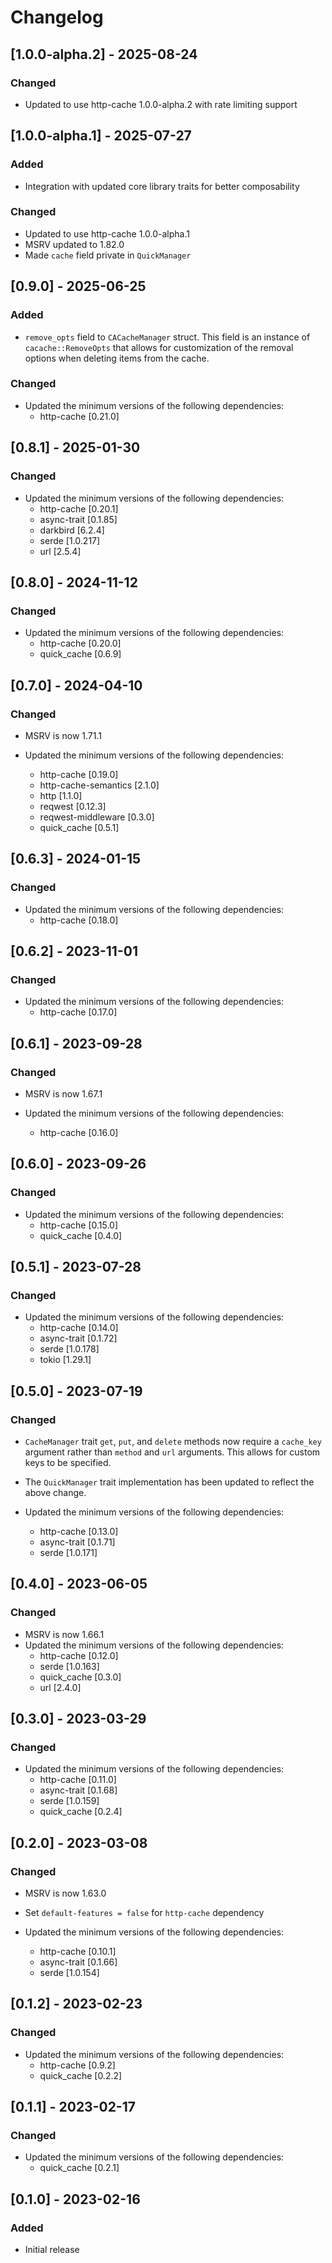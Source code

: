 # Changelog

## [1.0.0-alpha.2] - 2025-08-24

### Changed

- Updated to use http-cache 1.0.0-alpha.2 with rate limiting support

## [1.0.0-alpha.1] - 2025-07-27

### Added

- Integration with updated core library traits for better composability

### Changed

- Updated to use http-cache 1.0.0-alpha.1
- MSRV updated to 1.82.0
- Made `cache` field private in `QuickManager`

## [0.9.0] - 2025-06-25

### Added

- `remove_opts` field to `CACacheManager` struct. This field is an instance of `cacache::RemoveOpts` that allows for customization of the removal options when deleting items from the cache.

### Changed

- Updated the minimum versions of the following dependencies:
  - http-cache [0.21.0]

## [0.8.1] - 2025-01-30

### Changed

- Updated the minimum versions of the following dependencies:
  - http-cache [0.20.1]
  - async-trait [0.1.85]
  - darkbird [6.2.4]
  - serde [1.0.217]
  - url [2.5.4]

## [0.8.0] - 2024-11-12

### Changed

- Updated the minimum versions of the following dependencies:
  - http-cache [0.20.0]
  - quick_cache [0.6.9]

## [0.7.0] - 2024-04-10

### Changed

- MSRV is now 1.71.1

- Updated the minimum versions of the following dependencies:
  - http-cache [0.19.0]
  - http-cache-semantics [2.1.0]
  - http [1.1.0]
  - reqwest [0.12.3]
  - reqwest-middleware [0.3.0]
  - quick_cache [0.5.1]

## [0.6.3] - 2024-01-15

### Changed

- Updated the minimum versions of the following dependencies:
  - http-cache [0.18.0]

## [0.6.2] - 2023-11-01

### Changed

- Updated the minimum versions of the following dependencies:
  - http-cache [0.17.0]

## [0.6.1] - 2023-09-28

### Changed

- MSRV is now 1.67.1

- Updated the minimum versions of the following dependencies:
  - http-cache [0.16.0]

## [0.6.0] - 2023-09-26

### Changed

- Updated the minimum versions of the following dependencies:
  - http-cache [0.15.0]
  - quick_cache [0.4.0]

## [0.5.1] - 2023-07-28

### Changed

- Updated the minimum versions of the following dependencies:
  - http-cache [0.14.0]
  - async-trait [0.1.72]
  - serde [1.0.178]
  - tokio [1.29.1]

## [0.5.0] - 2023-07-19

### Changed

- `CacheManager` trait `get`, `put`, and `delete` methods now require a `cache_key` argument rather than `method` and `url` arguments. This allows for custom keys to be specified.

- The `QuickManager` trait implementation has been updated to reflect the above change.

- Updated the minimum versions of the following dependencies:
  - http-cache [0.13.0]
  - async-trait [0.1.71]
  - serde [1.0.171]

## [0.4.0] - 2023-06-05

### Changed

- MSRV is now 1.66.1
- Updated the minimum versions of the following dependencies:
  - http-cache [0.12.0]
  - serde [1.0.163]
  - quick_cache [0.3.0]
  - url [2.4.0]

## [0.3.0] - 2023-03-29

### Changed

- Updated the minimum versions of the following dependencies:
  - http-cache [0.11.0]
  - async-trait [0.1.68]
  - serde [1.0.159]
  - quick_cache [0.2.4]

## [0.2.0] - 2023-03-08

### Changed

- MSRV is now 1.63.0
- Set `default-features = false` for `http-cache` dependency

- Updated the minimum versions of the following dependencies:
  - http-cache [0.10.1]
  - async-trait [0.1.66]
  - serde [1.0.154]

## [0.1.2] - 2023-02-23

### Changed

- Updated the minimum versions of the following dependencies:
  - http-cache [0.9.2]
  - quick_cache [0.2.2]

## [0.1.1] - 2023-02-17

### Changed

- Updated the minimum versions of the following dependencies:
  - quick_cache [0.2.1]

## [0.1.0] - 2023-02-16

### Added

- Initial release
